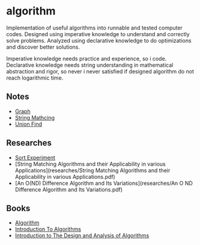 # algorithm

Implementation of useful algorithms into runnable and tested computer codes. Designed using imperative knowledge to understand and correctly solve problems. Analyzed using declarative knowledge to do optimizations and discover better solutions.

Imperative knowledge needs practice and experience, so i code. Declarative knowledge needs string understanding in mathematical abstraction and rigor, so never i never satisfied if designed algorithm do not reach logarithmic time.

## Notes
* [Graph](notes/graph.pdf)
* [String Mathcing](notes/string_matching.pdf)
* [Union Find](notes/union_find.pdf)

## Researches
* [Sort Experiment](researches/sort_experiment.pdf)
* [String Matching Algorithms and their Applicability in various Applications](researches/String Matching Algorithms and their Applicability in various Applications.pdf)
* [An O(ND) Difference Algorithm and Its Variations](researches/An O ND Difference Algorithm and Its Variations.pdf)

## Books
* [Algorithm](http://algs4.cs.princeton.edu/home/)
* [Introduction To Algorithms](https://mitpress.mit.edu/books/introduction-algorithms)
* [Introduction to The Design and Analysis of Algorithms](https://www.pearson.com/us/higher-education/program/Levitin-Introduction-to-the-Design-and-Analysis-of-Algorithms-3rd-Edition/PGM223052.html)
